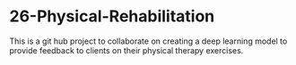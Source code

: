 # 26-Physical-Rehabilitation
This is a git hub project to collaborate on creating a deep learning model to provide feedback to clients on their physical therapy exercises. 
